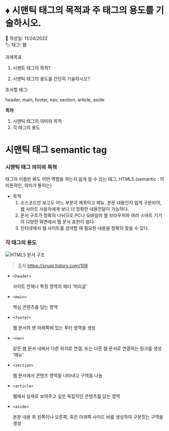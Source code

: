 # ♦ 시맨틱 태그의 목적과 주 태그의 용도를 기술하시오.

📆 작성일: 11/24/2022  
🏷 태그: 웹

과제목표

1. 시맨트 태그의 목적?

2. 시맨틱 태그의 용도를 간단히 기술하시오?

조사할 태그:

header, main, footer, nav, section, article, aside  


**목차**  

1. 시맨틱 태그의 의미와 목적  
1. 각 태그의 용도  




# 시맨틱 태그 semantic tag

### 시맨틱 태그 의미와 목적


태그의 이름만 봐도 어떤 역할을 하는지 쉽게 알 수 있는 태그, HTML5
(semantic : 의미론적인, 의미가 통하는)

- 목적
    1. 소스코드만 보고도 어느 부분이 제목이고 메뉴, 본문 내용인지 쉽게 구분되어,  
    웹 사이트 사용자에게 보다 더 정확한 내용전달이 가능하다.
    2. 문서 구조가 정확히 나뉘므로 PC나 모바일의 웹 브라우저와 여러 스마트 기기의 다양한 화면에서 웹 문서 표현이 쉽다.
    3. 인터넷에서 웹 사이트를 검색할 때 필요한 내용을 정확히 찾을 수 있다.

### 각 태그의 용도


![HTML5 문서 구조](https://s3.us-west-2.amazonaws.com/secure.notion-static.com/a0f957de-e8a9-4967-9daf-558771ef8f52/Untitled.png?X-Amz-Algorithm=AWS4-HMAC-SHA256&X-Amz-Content-Sha256=UNSIGNED-PAYLOAD&X-Amz-Credential=AKIAT73L2G45EIPT3X45%2F20221125%2Fus-west-2%2Fs3%2Faws4_request&X-Amz-Date=20221125T195159Z&X-Amz-Expires=86400&X-Amz-Signature=0319aa55864fd9200c20aa8ed80bf74bb7e90d28e3db1596bfbfab53d2739ca9&X-Amz-SignedHeaders=host&response-content-disposition=filename%3D%22Untitled.png%22&x-id=GetObject)
> 출처 https://snupi.tistory.com/108

- `<header>`
    
    사이트 전체나 특정 영역의 헤더 ‘머리글’
    
- `<main>`
    
    핵심 콘텐츠를 담는 영역
    
- `<footer>`
    
    웹 문서의 맨 아래쪽에 있는 푸터 영역을 생성
    
- `<nav>`
    
    같은 웹 문서 내에서 다른 위치로 연결, 또는 다른 웹 문서로 연결하는 링크를 생성 ‘메뉴’
    
- `<section>`
    
    웹 문서에서 콘텐츠 영역을 나타내고 구역을 나눔
    
- `<article>`
    
    웹에서 실제로 보여주고 싶은 독립적인 콘텐츠를 담는 영역
    
- `<aside>`
    
    본문 내용 외 왼쪽이나 오른쪽, 혹은 아래쪽 사이드 바를 생성하여 구분짓는 구역을 생성
